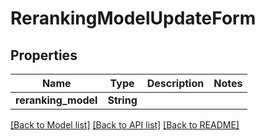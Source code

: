 # RerankingModelUpdateForm

## Properties

Name | Type | Description | Notes
------------ | ------------- | ------------- | -------------
**reranking_model** | **String** |  | 

[[Back to Model list]](../README.md#documentation-for-models) [[Back to API list]](../README.md#documentation-for-api-endpoints) [[Back to README]](../README.md)


